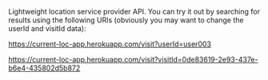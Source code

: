 Lightweight location service provider API.  You can try it out by searching for results using the following URIs (obviously you may want to change the userId and visitId data):

https://current-loc-app.herokuapp.com/visit?userId=user003

https://current-loc-app.herokuapp.com/visit?visitId=0de83619-2e93-437e-b6e4-435802d5b872